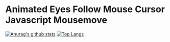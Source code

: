 # Animated Eyes Follow Mouse Cursor Javascript Mousemove

[![Anurag's github stats](https://github-readme-stats.almost-infinite.vercel.app/api?username=Almost-Infinite)](https://github.com/anuraghazra/github-readme-stats)
[![Top Langs](https://github-readme-stats.almost-infinite.vercel.app/api/top-langs/?username=Almost-Infinite)](https://github.com/anuraghazra/github-readme-stats)

<iframe width="100%" height="166" scrolling="no" frameborder="no" allow="autoplay
  src="https://w.soundcloud.com/player/?url=https%3A//api.soundcloud.com/tracks/293&amp;{ ADD YOUR PARAMETERS HERE }">
</iframe>

